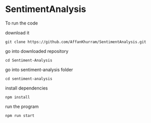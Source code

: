 # SentimentAnalysis
To run the code

download it
```console
git clone https://github.com/AffanKhurram/SentimentAnalysis.git
```
go into downloaded repository

```console
cd Sentiment-Analysis
```
go into sentiment-analysis folder
```console
cd sentiment-analysis
```

install dependencies
```console
npm install
```

run the program
```console
npm run start
```
